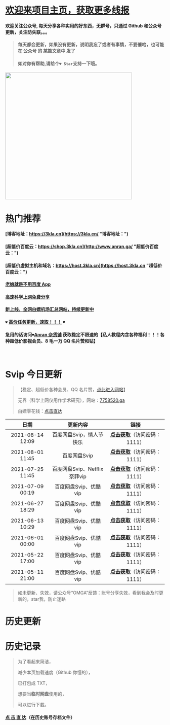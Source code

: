 # [欢迎来项目主页，获取更多线报](https://github.com/anran-world/Anranawsl "项目主页")

#### 欢迎关注公众号, 每天分享各种实用的好东西，**无群号**，只通过 Github 和公众号更新，关注防失联。。。

> #### 每天都会更新，如果没有更新，说明我忘了或者有事情，不要催哈，也可能在 公众号 的 某篇文章中 发了
>
> #### 如对你有帮助,请给个`♥ Star`支持一下哦。

<img src="https://p.pstatp.com/origin/137fe000238abec2d11ab" width="400px">

<br>

# 热门推荐

#### [博客地址：https://3kla.cn](https://3kla.cn/ "博客地址：")

#### [超低价百度云：https://shop.3kla.cn](http://www.anran.ga/ "超低价百度云：")

#### [超低价虚拟主机和域名：https://host.3kla.cn](https://host.3kla.cn "超低价百度云：")

#### [老娘就是不用百度 App](https://3kla.cn/blog/1592.html)

#### [高速科学上网免费分享](https://github.com/anran-world/Anranawsl/tree/master/无界)

#### [新上线，全网白嫖机场汇总网站，持续更新中](https://shop.3kla.cn/?cid=5 "新上线，全网白嫖机场汇总网站，持续更新中")

#### `♥` [高价任务更新，速取！！！](https://3kla.cn/blog/1623.html "高价任务更新，速取！！！") `♥`

#### 急用的话访问`♥`[Anran 杂货铺](https://shop.3kla.cn/ "Anran杂货铺") 获取稳定不限速的【私人教程内含各种福利！！！各种超低价影视会员、8 毛一万 QQ 名片赞和钻】

  <br>

# Svip 今日更新

> 【稳定、超低价各种会员、QQ 名片赞，[点此进入网站](https://shop.3kla.cn/)】
>
> 无界（科学上网仅用作学术研究），网站：[7758520.ga](https://7758520.ga/)
>
> 白嫖零花钱：[点击直达](https://3kla.cn/blog/1623.html)

|        日期        |           更新内容           |                             链接                             |
| :----------------: | :--------------------------: | :----------------------------------------------------------: |
| 2021-08-14   12:09 | 百度网盘Svip，情人节快乐 | [**点击获取**](https://url44.ctfile.com/f/30401944-506261090-9eaa9a)（访问密码：1111） |
| 2021-08-01   11:45 | 百度网盘Svip | [**点击获取**](https://n802.com/f/30401944-504396736-adb423)（访问密码：1111） |
| 2021-07-25   11:45 | 百度网盘Svip、Netflix奈菲vip | [**点击获取**](https://n802.com/f/30401944-503480638-b164b2)（访问密码：1111） |
| 2021-07-09   00:19 |    百度网盘Svip、优酷 vip    | [**点击获取**](https://n802.com/f/30401944-501652103-1aabf7)（访问密码：1111） |
| 2021-06-27   18:29 |    百度网盘Svip、优酷 vip    | [**点击获取**](https://n802.com/f/30401944-501652103-1aabf7)（访问密码：1111） |
| 2021-06-13   10:29 |    百度网盘Svip、优酷 vip    | [**点击获取**](https://n802.com/f/30401944-501652103-1aabf7)（访问密码：1111） |
| 2021-06-01   00:00 |    百度网盘Svip、优酷 vip    | [**点击获取**](https://n802.com/f/30401944-497629577-a2113a)（访问密码：1111） |
|  2021-05-22 17:00  |    百度网盘Svip、优酷 vip    | [**点击获取**](https://n802.com/f/30401944-496836586-9306d7)（访问密码：1111） |
|  2021-05-11 21:00  |    百度网盘Svip、优酷 vip    | [**点击获取**](http://pan.3kla.cn/f/30378223-495620587-f87cef)（访问密码：1111） |

> 如未更新、失效，请公众号“OMGA”反馈：账号分享失效，看到我会及时更新的，star我，防止迷路

# 历史更新



# 历史记录

> 为了看起来简洁，
>
> 减少本页加载速度（Github 你懂的），
>
> 已打包成 TXT，
>
> 想要当**临时网盘**使用的，
>
> 可以进行下载。

#### <a href="https://github.com/anran-world/Anranawsl/blob/master/0.%E5%85%B1%E4%BA%AB%E4%BC%9A%E5%91%98%E5%8E%86%E5%8F%B2%E5%88%86%E4%BA%AB" target="_blank">点 击 直 达</a>（在历史账号存档文件）

